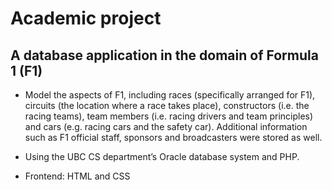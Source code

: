 # Academic project
## A database application in the domain of Formula 1 (F1)

- Model the aspects of F1, including races (specifically arranged for F1), circuits (the location where a race takes place), constructors (i.e. the racing teams), team members (i.e. racing drivers and team principles) and cars (e.g. racing cars and the safety car). Additional information such as F1 official staff, sponsors and broadcasters were stored as well.

- Using the UBC CS department’s Oracle database system and PHP.
- Frontend: HTML and CSS
